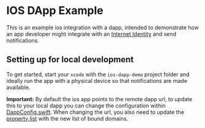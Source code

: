 # IOS DApp Example

This is an example ios integration with a dapp, intended to demonstrate how an app developer might integrate with an [Internet Identity](https://identity.ic0.app) and send notifications.

## Setting up for local development

To get started, start your `xcode` with the `ios-dapp-demo` project folder and ideally run the app with a physical device so that notifications are made available.

**Important:** By default the ios app points to the remote dapp url, to update this to your local dapp you can change the configuration within [DappConfig.swift](DAppExample/DappConfig.swift). When changing the url, you also need to update the [property list](DAppExample-Info.plist) with the new list of bound domains.
